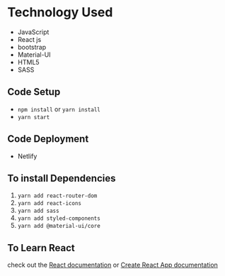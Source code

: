 ## <h1>Technology Used</h1>

- JavaScript
- React js
- bootstrap
- Material-UI
- HTML5
- SASS

## Code Setup
- `npm install` or `yarn install`
- `yarn start`
## Code Deployment
- Netlify
## To install Dependencies
1. `yarn add react-router-dom`
2. `yarn add react-icons`
3. `yarn add sass`
4. `yarn add styled-components`
5. `yarn add @material-ui/core`
## To Learn React
check out the [React documentation](https://reactjs.org/) or [Create React App documentation](https://facebook.github.io/create-react-app/docs/getting-started)


